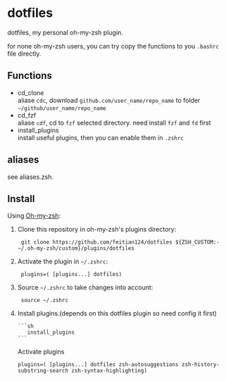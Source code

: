 # dotfiles

dotfiles, my personal oh-my-zsh plugin.

for none oh-my-zsh users,  you can try copy the functions to you `.bashrc` file directly.

## Functions

- cd_clone  
aliase `cdc`,  download `github.com/user_name/repo_name` to folder `~/github/user_name/repo_name`
- cd_fzf  
aliase `cdf`, cd to `fzf` selected directory. need install `fzf` and `fd` first
- install_plugins  
install useful plugins, then you can enable them in `.zshrc`

## aliases

see aliases.zsh.

## Install

Using [Oh-my-zsh](https://github.com/robbyrussell/oh-my-zsh):

1. Clone this repository in oh-my-zsh's plugins directory:

        git clone https://github.com/feitian124/dotfiles ${ZSH_CUSTOM:-~/.oh-my-zsh/custom}/plugins/dotfiles

2. Activate the plugin in `~/.zshrc`:

        plugins=( [plugins...] dotfiles)

3. Source `~/.zshrc`  to take changes into account:

        source ~/.zshrc

4.  Install plugins.(depends on this dotfiles plugin so need config it first)

        ```sh
           install_plugins
        ```

      Activate plugins   
        
        plugins=( [plugins...] dotfiles zsh-autosuggestions zsh-history-substring-search zsh-syntax-highlighting)
